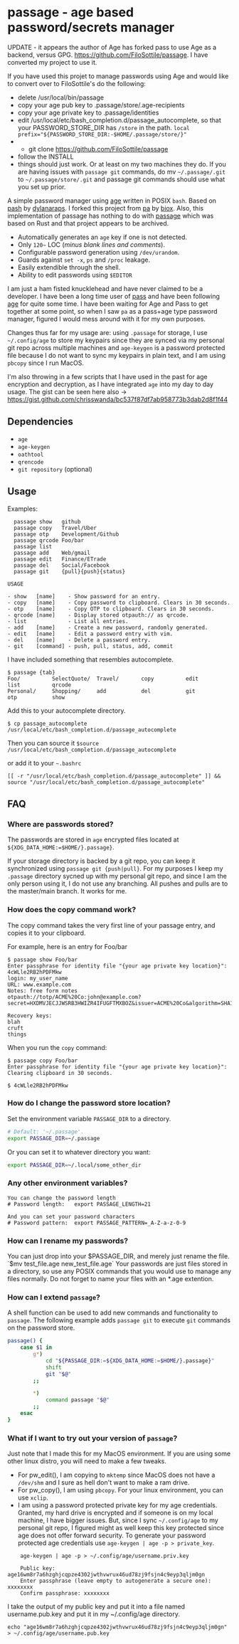 # passage - age based password/secrets manager

UPDATE - it appears the author of Age has forked pass to use Age as a backend, versus GPG.  https://github.com/FiloSottile/passage. I have converted my project to use it.

If you have used this projet to manage passwords using Age and would like to convert over to FiloSottile's do the following:

- delete /usr/local/bin/passage
- copy your age pub key to .passage/store/.age-recipients
- copy your age private key to .passage/identities 
- edit /usr/local/etc/bash_completion.d/passage_autocomplete, so that your PASSWORD_STORE_DIR has `/store` in the path. `local prefix="${PASSWORD_STORE_DIR:-$HOME/.passage/store/}"`
- - git clone https://github.com/FiloSottile/passage
- follow the INSTALL
- things should just work.  Or at least on my two machines they do.  If you are having issues with `passage git` commands, do mv `~/.passage/.git` to `~/.passage/store/.git` and passage git commands should use what you set up prior.

A simple password manager using [age](https://github.com/FiloSottile/age) written in POSIX `bash`. Based on [pash](https://github.com/dylanaraps/pash) by [dylanaraps](https://github.com/dylanaraps). I forked this project from [pa](https://github.com/biox/pa) by [biox](https://github.com/biox/).  Also, this implementation of passage has nothing to do with [passage](https://github.com/stchris/passage) which was based on Rust and that project appears to be archived.

- Automatically generates an `age` key if one is not detected.
- Only `120~` LOC (*minus blank lines and comments*).
- Configurable password generation using `/dev/urandom`.
- Guards against `set -x`, `ps` and `/proc` leakage.
- Easily extendible through the shell.
- Ability to edit passwords using `$EDITOR`

I am just a ham fisted knucklehead and have never claimed to be a developer.  I have been a long time user of [pass](www.passwordstore.org) and have been following [age](https://github.com/FiloSottile/age) for quite some time.  I have been waiting for Age and Pass to get together at some point, so when I saw `pa` as a pass+age type password manager, figured I would mess around with it for my own purposes.

Changes thus far for my usage are: using `.passage` for storage, I use `~/.config/age` to store my keypairs since they are synced via my personal git repo across multiple machines and `age-keygen` is a password protected file because I do not want to sync my keypairs in plain text, and I am using `pbcopy` since I run MacOS.

I'm also throwing in a few scripts that I have used in the past for age encryption and decryption, as I have integrated `age` into my day to day usage.  The gist can be seen here also -> https://gist.github.com/chrisswanda/bc537f87df7ab958773b3dab2d8f1f44


## Dependencies

- `age`
- `age-keygen`
- `oathtool`
- `qrencode`
- `git repository` (optional) 

## Usage

Examples: 
```
  passage show   github
  passage copy   Travel/Uber
  passage otp    Development/Github
  passage qrcode Foo/bar
  passage list
  passage add    Web/gmail
  passage edit   Finance/ETrade
  passage del    Social/Facebook
  passage git    {pull}{push}{status}
  ```

```
USAGE

- show   [name]    - Show password for an entry.
- copy   [name]    - Copy password to clipboard. Clears in 30 seconds.
- otp    [name]    - Copy OTP to clipboard. Clears in 30 seconds.
- qrcode [name]    - Display stored otpauth:// as qrcode.
- list             - List all entries.
- add    [name]    - Create a new password, randomly generated.
- edit   [name]    - Edit a password entry with vim.
- del    [name]    - Delete a password entry.
- git    [command] - push, pull, status, add, commit
```

I have included something that resembles autocomplete.
```
$ passage {tab}
Foo/          SelectQuote/  Travel/       copy          edit          list          qrcode
Personal/     Shopping/     add           del           git           otp           show
```
Add this to your autocomplete directory.

`$ cp passage_autocomplete /usr/local/etc/bash_completion.d/passage_autocomplete`

Then you can source it `$source /usr/local/etc/bash_completion.d/passage_autocomplete`

or add it to your `~.bashrc`

`[[ -r "/usr/local/etc/bash_completion.d/passage_autocomplete" ]] && source "/usr/local/etc/bash_completion.d/passage_autocomplete"`


## FAQ

### Where are passwords stored?

The passwords are stored in `age` encrypted files located at `${XDG_DATA_HOME:=$HOME/}.passage}`.

If your storage directory is backed by a git repo, you can keep it synchronized using `passage git {push|pull}`.  For my purposes I keep my `.passage` directory sycned up with my personal git repo, and since I am the only person using it, I do not use any branching.  All pushes and pulls are to the master/main branch.  It works for me.  

### How does the copy command work?

The copy command takes the very first line of your passage entry, and copies it to your clipboard.

For example, here is an entry for Foo/bar

```
$ passage show Foo/bar
Enter passphrase for identity file "{your age private key location}":
4cWLle2RB2hPDFMkw
login: my_user_name
URL: www.example.com
Notes: free form notes
otpauth://totp/ACME%20Co:john@example.com?secret=HXDMVJECJJWSRB3HWIZR4IFUGFTMXBOZ&issuer=ACME%20Co&algorithm=SHA1&digits=6&period=30

Recovery keys:
blah
cruft
things
```
When you run the `copy` command:

```
$ passage copy Foo/bar
Enter passphrase for identity file "{your age private key location}":
Clearing clipboard in 30 seconds.

$ 4cWLle2RB2hPDFMkw
```

### How do I change the password store location?

Set the environment variable `PASSAGE_DIR` to a directory.

```sh
# Default: '~/.passage'.
export PASSAGE_DIR=~/.passage

```
Or you can set it to whatever directory you want:
```sh
export PASSAGE_DIR=~/.local/some_other_dir
```

### Any other environment variables?

```
You can change the password length
# Password length:   export PASSAGE_LENGTH=21

And you can set your password characters
# Password pattern:  export PASSAGE_PATTERN=_A-Z-a-z-0-9
```

### How can I rename my passwords?

You can just drop into your $PASSAGE_DIR, and merely just rename the file.  `$mv test_file.age new_test_file.age` Your passwords are just files stored in a directory, so use any POSIX commands that you would use to manage any files normally.  Do not forget to name your files with an *.age extention.  

### How can I extend `passage`?

A shell function can be used to add new commands and functionality to `passage`. The following example adds `passage git` to execute `git` commands on the password store.

```sh
passage() {
    case $1 in
        g*)
            cd "${PASSAGE_DIR:=${XDG_DATA_HOME:=$HOME/}.passage}"
            shift
            git "$@"
        ;;

        *)
            command passage "$@"
        ;;
    esac
}
```

### What if I want to try out your version of `passage`?

Just note that I made this for my MacOS environment.  If you are using some other linux distro, you will need to make a few tweaks.

- For pw_edit(), I am copying to `mktemp` since MacOS does not have a `/dev/shm` and I sure as hell don't want to make a ram drive.
- For pw_copy(), I am using `pbcopy`.  For your linux environment, you can use `xclip`.
- I am using a password protected private key for my age credentials.  Granted, my hard drive is encrypted and if someone is on my local machine, I have bigger issues.  But, since I sync `~/.config/age` to my personal git repo, I figured might as well keep this key protected since age does not offer forward security.  To generate your password protected age credentials use `age-keygen | age -p > private_key`.
```
    age-keygen | age -p > ~/.config/age/username.priv.key

    Public key: age16wm8r7a6hzghjcqpze4302jwthvwrux46ud78zj9fsjn4c9eyp3qljm0gn
    Enter passphrase (leave empty to autogenerate a secure one): xxxxxxxx
    Confirm passphrase: xxxxxxxx
```
   I take the output of my public key and put it into a file named username.pub.key and put it in my ~/.config/age directory.

 ```echo "age16wm8r7a6hzghjcqpze4302jwthvwrux46ud78zj9fsjn4c9eyp3qljm0gn" > ~/.config/age/username.pub.key```

